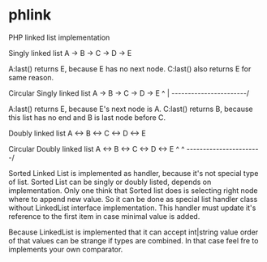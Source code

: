 # phlink
PHP linked list implementation


Singly linked list
A  -> B  -> C  -> D  -> E

A:last() returns E, because E has no next node.
C:last() also returns E for same reason.


Circular Singly linked list
A  -> B  -> C  -> D  -> E
^                       |
\-----------------------/

A:last() returns E, because E's next node is A.
C:last() returns B, because this list has no end and B is last node before C.


Doubly linked list
A <-> B <-> C <-> D <-> E

Circular Doubly linked list
A <-> B <-> C <-> D <-> E
^                       ^
\-----------------------/



Sorted Linked List is implemented as handler, because it's not special type
of list. Sorted List can be singly or doubly listed, depends on implementation.
Only one think that Sorted list does is selecting right node where to
append new value. So it can be done as special list handler class without
LinkedList interface implementation. This handler must update it's reference
to the first item in case minimal value is added.

Because LinkedList is implemented that it can accept int|string value
order of that values can be strange if types are combined. In that case
feel fre to implements your own comparator.